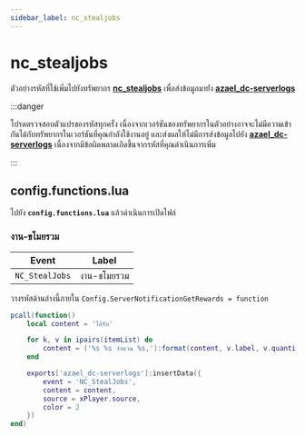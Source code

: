 ```yaml
---
sidebar_label: nc_stealjobs
---
```


# nc_stealjobs

ตัวอย่างรหัสที่ใช้เพิ่มไปยังทรัพยากร **[nc_stealjobs](https://fivem.nc-developer.com/product/620aa4b23e6df)** เพื่อส่งข้อมูลมายัง **[azael_dc-serverlogs](../../index.md)**

:::danger

โปรดตรวจสอบตัวแปรของรหัสทุกครั้ง เนื่องจากเวอร์ชันของทรัพยากรในตัวอย่างอาจจะไม่มีความเข้ากันได้กับทรัพยากรในเวอร์ชันที่คุณกำลังใช้งานอยู่ และส่งผลให้ไม่มีการส่งข้อมูลไปยัง **[azael_dc-serverlogs](../../index.md)** เนื่องจากมีข้อผิดพลาดเกิดขึ้นจากรหัสที่คุณดำเนินการเพิ่ม

:::

## config.functions.lua

ไปยัง **`config.functions.lua`** แล้วดำเนินการเปิดไฟล์

### งาน-ขโมยรวม

| Event                                  | Label
|----------------------------------------|----------------------------------------
| `NC_StealJobs`                         | งาน-ขโมยรวม

วางรหัสด้านล่างนี้ภายใน `Config.ServerNotificationGetRewards = function`

```lua
pcall(function()
	local content = 'ได้รับ'

	for k, v in ipairs(itemList) do
		content = ('%s %s จำนวน %s,'):format(content, v.label, v.quantity)
	end

	exports['azael_dc-serverlogs']:insertData({
		event = 'NC_StealJobs',
		content = content,
		source = xPlayer.source,
		color = 2
	})
end)
```
